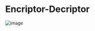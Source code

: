 # Encriptor-Decriptor

![image](https://user-images.githubusercontent.com/93096750/208245617-94e37790-9323-4e26-bbdf-bf237a80ad70.png)
